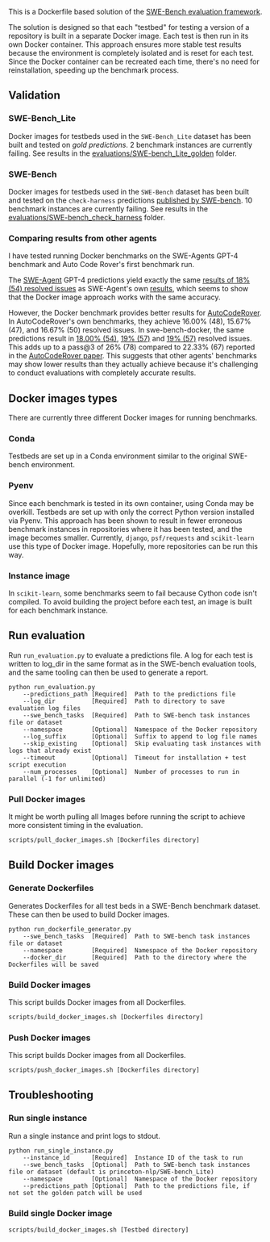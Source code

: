 This is a Dockerfile based solution of the [SWE-Bench evaluation framework](https://github.com/princeton-nlp/SWE-bench/tree/main/swebench/harness).

The solution is designed so that each "testbed" for testing a version of a repository is built in a separate Docker
image. Each test is then run in its own Docker container. This approach ensures more stable test results because the
environment is completely isolated and is reset for each test. Since the Docker container can be recreated each time,
there's no need for reinstallation, speeding up the benchmark process.

## Validation

### SWE-Bench_Lite
Docker images for testbeds used in the `SWE-Bench_Lite` dataset has been built and tested on _gold predictions_. 
2 benchmark instances are currently failing. 
See results in the [evaluations/SWE-bench_Lite_golden](https://github.com/aorwall/SWE-bench-docker/blob/main/evaluations/SWE-bench_Lite_golden) folder. 

### SWE-Bench
Docker images for testbeds used in the `SWE-Bench` dataset has been built and tested on the `check-harness` predictions
[published by SWE-bench](https://github.com/princeton-nlp/SWE-bench/tree/main/docs/20240415_eval_bug). 
10 benchmark instances are currently failing. 
See results in the [evaluations/SWE-bench_check_harness](https://github.com/aorwall/SWE-bench-docker/blob/main/evaluations/SWE-bench_Lite_golden_harness) folder.

### Comparing results from other agents
I have tested running Docker benchmarks on the SWE-Agents GPT-4 benchmark and Auto Code Rover's first benchmark run.

The [SWE-Agent](https://github.com/princeton-nlp/SWE-agent) GPT-4 predictions yield exactly the same
[results of 18% (54) resolved issues](https://github.com/aorwall/SWE-bench-docker/blob/main/evaluations/20240402_sweagent_gpt4) 
as SWE-Agent's own [results](https://github.com/swe-bench/experiments/blob/main/evaluation/lite/20240402_sweagent_gpt4/results/results.json), 
which seems to show that the Docker image approach works with the same accuracy. 

However, the Docker benchmark provides better results for [AutoCodeRover](https://github.com/nus-apr/auto-code-rover). 
In AutoCodeRover's own benchmarks, they achieve 16.00% (48), 15.67% (47), and 16.67% (50) resolved issues. In 
swe-bench-docker, the same predictions result in [18.00% (54)](https://github.com/aorwall/SWE-bench-docker/blob/main/evaluations/auto-code-rover-run-1), 
[19% (57)](https://github.com/aorwall/SWE-bench-docker/blob/main/evaluations/auto-code-rover-run-2) and 
[19% (57)](https://github.com/aorwall/SWE-bench-docker/blob/main/evaluations/auto-code-rover-run-3) resolved issues. 
This adds up to a pass@3 of 26% (78) compared to 22.33% (67) reported in the [AutoCodeRover paper](https://arxiv.org/pdf/2404.05427).
This suggests that other agents' benchmarks may show lower results than they actually achieve because it's challenging
to conduct evaluations with completely accurate results.

## Docker images types
There are currently three different Docker images for running benchmarks.

### Conda
Testbeds are set up in a Conda environment similar to the original SWE-bench environment.

### Pyenv
Since each benchmark is tested in its own container, using Conda may be overkill. Testbeds are set up with only the
correct Python version installed via Pyenv. This approach has been shown to result in fewer erroneous benchmark 
instances in repositories where it has been tested, and the image becomes smaller. Currently, `django`, `psf/requests` 
and `scikit-learn` use this type of Docker image. Hopefully, more repositories can be run this way.

### Instance image
In `scikit-learn`, some benchmarks seem to fail because Cython code isn't compiled. To avoid building the project before each test, an image is built for each benchmark instance.


## Run evaluation
Run `run_evaluation.py` to evaluate a predictions file. A log for each test is written to log_dir in the same format
as in the SWE-bench evaluation tools, and the same tooling can then be used to generate a report. 

```
python run_evaluation.py 
    --predictions_path [Required]  Path to the predictions file 
    --log_dir          [Required]  Path to directory to save evaluation log files 
    --swe_bench_tasks  [Required]  Path to SWE-bench task instances file or dataset 
    --namespace        [Optional]  Namespace of the Docker repository 
    --log_suffix       [Optional]  Suffix to append to log file names
    --skip_existing    [Optional]  Skip evaluating task instances with logs that already exist
    --timeout          [Optional]  Timeout for installation + test script execution
    --num_processes    [Optional]  Number of processes to run in parallel (-1 for unlimited)
```

### Pull Docker images
It might be worth pulling all Images before running the script to achieve more consistent timing in the evaluation. 

```bash
scripts/pull_docker_images.sh [Dockerfiles directory]
```

## Build Docker images

### Generate Dockerfiles
Generates Dockerfiles for all test beds in a SWE-Bench benchmark dataset. These can then be used to build Docker images.

```
python run_dockerfile_generator.py 
    --swe_bench_tasks  [Required]  Path to SWE-bench task instances file or dataset 
    --namespace        [Required]  Namespace of the Docker repository 
    --docker_dir       [Required]  Path to the directory where the Dockerfiles will be saved
```

### Build Docker images
This script builds Docker images from all Dockerfiles.

```bash
scripts/build_docker_images.sh [Dockerfiles directory]
```

### Push Docker images
This script builds Docker images from all Dockerfiles.

```bash
scripts/push_docker_images.sh [Dockerfiles directory]
```

## Troubleshooting

### Run single instance
Run a single instance and print logs to stdout. 

```
python run_single_instance.py 
    --instance_id      [Required]  Instance ID of the task to run
    --swe_bench_tasks  [Optional]  Path to SWE-bench task instances file or dataset (default is princeton-nlp/SWE-bench_Lite)
    --namespace        [Optional]  Namespace of the Docker repository
    --predictions_path [Optional]  Path to the predictions file, if not set the golden patch will be used
```

### Build single Docker image

```bash
scripts/build_docker_images.sh [Testbed directory]
```
